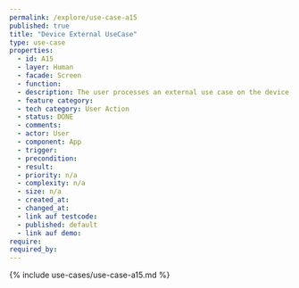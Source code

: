 ```yaml
---
permalink: /explore/use-case-a15
published: true
title: "Device External UseCase"
type: use-case
properties:
  - id: A15
  - layer: Human
  - facade: Screen
  - function:
  - description: The user processes an external use case on the device, e.g. share something by another app or select a file to upload.
  - feature category:
  - tech category: User Action
  - status: DONE
  - comments:
  - actor: User
  - component: App
  - trigger:
  - precondition:
  - result:
  - priority: n/a
  - complexity: n/a
  - size: n/a
  - created_at:
  - changed_at:
  - link auf testcode:
  - published: default
  - link auf demo:
require:
required_by:
---
```


{% include use-cases/use-case-a15.md %}
